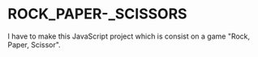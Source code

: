# ROCK_PAPER-_SCISSORS
I have to make this JavaScript project which is consist on a game "Rock, Paper, Scissor".
